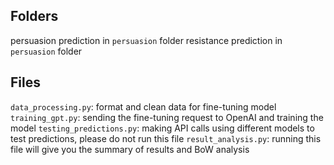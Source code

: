 ## Folders

persuasion prediction in `persuasion` folder
resistance prediction in `persuasion` folder

## Files

`data_processing.py`: format and clean data for fine-tuning model
`training_gpt.py`: sending the fine-tuning request to OpenAI and training the model
`testing_predictions.py`: making API calls using different models to test predictions, please do not run this file
`result_analysis.py`: running this file will give you the summary of results and BoW analysis